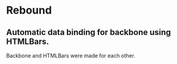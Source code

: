 Rebound
=========
Automatic data binding for backbone using HTMLBars.
---

Backbone and HTMLBars were made for each other.
